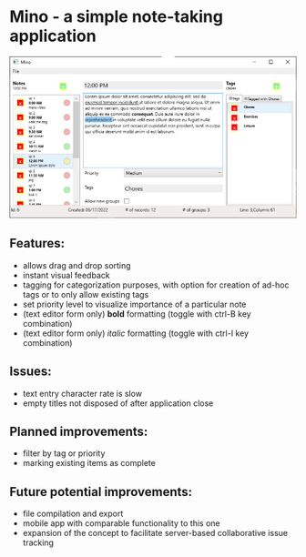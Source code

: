 Mino - a simple note-taking application
=======================================

![Mino screenshot](/screenshot.jpg?raw=true "Mino screenshot")

Features:
---------
- allows drag and drop sorting
- instant visual feedback
- tagging for categorization purposes, with option for creation of ad-hoc tags or to only allow existing tags
- set priority level to visualize importance of a particular note
- (text editor form only) **bold** formatting (toggle with ctrl-B key combination)
- (text editor form only) _italic_ formatting (toggle with ctrl-I key combination)

Issues:
-------
- text entry character rate is slow
- empty titles not disposed of after application close

Planned improvements:
---------------------
- filter by tag or priority
- marking existing items as complete

Future potential improvements:
------------------------------
- file compilation and export
- mobile app with comparable functionality to this one
- expansion of the concept to facilitate server-based collaborative issue tracking